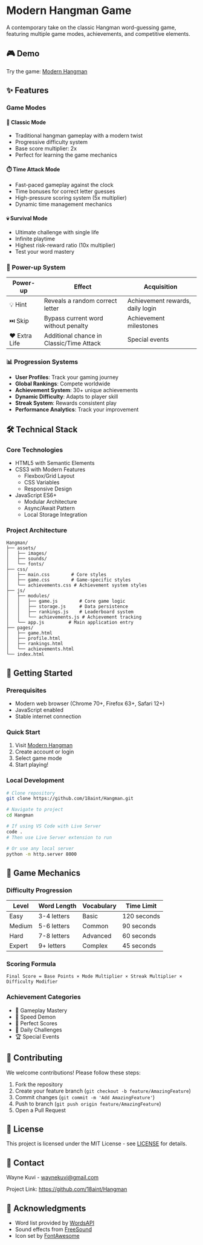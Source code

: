 # Modern Hangman Game

A contemporary take on the classic Hangman word-guessing game, featuring multiple game modes, achievements, and competitive elements.

## 🎮 Demo

Try the game: [Modern Hangman](https://18aint.github.io/Hangman)

## ✨ Features

### Game Modes

#### 🎯 Classic Mode
- Traditional hangman gameplay with a modern twist
- Progressive difficulty system
- Base score multiplier: 2x
- Perfect for learning the game mechanics

#### ⏱️ Time Attack Mode
- Fast-paced gameplay against the clock
- Time bonuses for correct letter guesses
- High-pressure scoring system (5x multiplier)
- Dynamic time management mechanics

#### 💀 Survival Mode
- Ultimate challenge with single life
- Infinite playtime
- Highest risk-reward ratio (10x multiplier)
- Test your word mastery

### 🎁 Power-up System

Power-up | Effect | Acquisition
---------|--------|-------------
💡 Hint | Reveals a random correct letter | Achievement rewards, daily login
⏭️ Skip | Bypass current word without penalty | Achievement milestones
❤️ Extra Life | Additional chance in Classic/Time Attack | Special events

### 📊 Progression Systems

- **User Profiles**: Track your gaming journey
- **Global Rankings**: Compete worldwide
- **Achievement System**: 30+ unique achievements
- **Dynamic Difficulty**: Adapts to player skill
- **Streak System**: Rewards consistent play
- **Performance Analytics**: Track your improvement

## 🛠️ Technical Stack

### Core Technologies
- HTML5 with Semantic Elements
- CSS3 with Modern Features
  - Flexbox/Grid Layout
  - CSS Variables
  - Responsive Design
- JavaScript ES6+
  - Modular Architecture
  - Async/Await Pattern
  - Local Storage Integration

### Project Architecture
```
Hangman/
├── assets/
│   ├── images/
│   ├── sounds/
│   └── fonts/
├── css/
│   ├── main.css        # Core styles
│   ├── game.css        # Game-specific styles
│   └── achievements.css # Achievement system styles
├── js/
│   ├── modules/
│   │   ├── game.js        # Core game logic
│   │   ├── storage.js     # Data persistence
│   │   ├── rankings.js    # Leaderboard system
│   │   └── achievements.js # Achievement tracking
│   └── app.js         # Main application entry
├── pages/
│   ├── game.html
│   ├── profile.html
│   ├── rankings.html
│   └── achievements.html
└── index.html
```

## 🚀 Getting Started

### Prerequisites
- Modern web browser (Chrome 70+, Firefox 63+, Safari 12+)
- JavaScript enabled
- Stable internet connection

### Quick Start
1. Visit [Modern Hangman](https://18aint.github.io/Hangman)
2. Create account or login
3. Select game mode
4. Start playing!

### Local Development
```bash
# Clone repository
git clone https://github.com/18aint/Hangman.git

# Navigate to project
cd Hangman

# If using VS Code with Live Server
code .
# Then use Live Server extension to run

# Or use any local server
python -m http.server 8000
```

## 🎯 Game Mechanics

### Difficulty Progression

Level | Word Length | Vocabulary | Time Limit
------|------------|------------|------------
Easy | 3-4 letters | Basic | 120 seconds
Medium | 5-6 letters | Common | 90 seconds
Hard | 7-8 letters | Advanced | 60 seconds
Expert | 9+ letters | Complex | 45 seconds

### Scoring Formula
```
Final Score = Base Points × Mode Multiplier × Streak Multiplier × Difficulty Modifier
```

### Achievement Categories
- 🌟 Gameplay Mastery
- 🏃 Speed Demon
- 💯 Perfect Scores
- 🔄 Daily Challenges
- 🏆 Special Events

## 🤝 Contributing

We welcome contributions! Please follow these steps:

1. Fork the repository
2. Create your feature branch (`git checkout -b feature/AmazingFeature`)
3. Commit changes (`git commit -m 'Add AmazingFeature'`)
4. Push to branch (`git push origin feature/AmazingFeature`)
5. Open a Pull Request

## 📝 License

This project is licensed under the MIT License - see [LICENSE](LICENSE) for details.

## 📧 Contact

Wayne Kuvi - waynekuvi@gmail.com

Project Link: https://github.com/18aint/Hangman

## 🙏 Acknowledgments

- Word list provided by [WordsAPI](https://wordsapi.com/)
- Sound effects from [FreeSound](https://freesound.org/)
- Icon set by [FontAwesome](https://fontawesome.com/)
